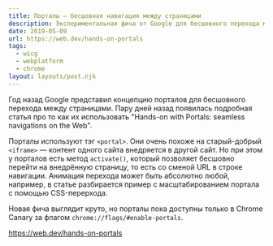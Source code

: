 ```yaml
---
title: Порталы — бесшовная навигация между страницами
description: Экспериментальная фича от Google для бесшовного перехода между страницами
date: 2019-05-09
url: https://web.dev/hands-on-portals
tags:
  - wicg
  - webplatform
  - chrome
layout: layouts/post.njk
---
```

Год назад Google представил концепцию порталов для бесшовного перехода между страницами. Пару дней назад появилась подробная статья про то как их использовать "Hands-on with Portals: seamless navigations on the Web".

Порталы используют тэг `<portal>`. Они очень похоже на старый-добрый `<iframe>` — контент одного сайта внедряется в другой сайт. Но при этом у порталов есть метод `activate()`, который позволяет бесшовно перейти на внедрённую страницу, то есть со сменой URL в строке навигации. Анимация перехода может быть абсолютно любой, например, в статье разбирается пример с масштабированием портала с помощью CSS-перерхода.

Новая фича выглядит круто, но порталы пока доступны только в Chrome Canary за флагом `chrome://flags/#enable-portals`.

https://web.dev/hands-on-portals
